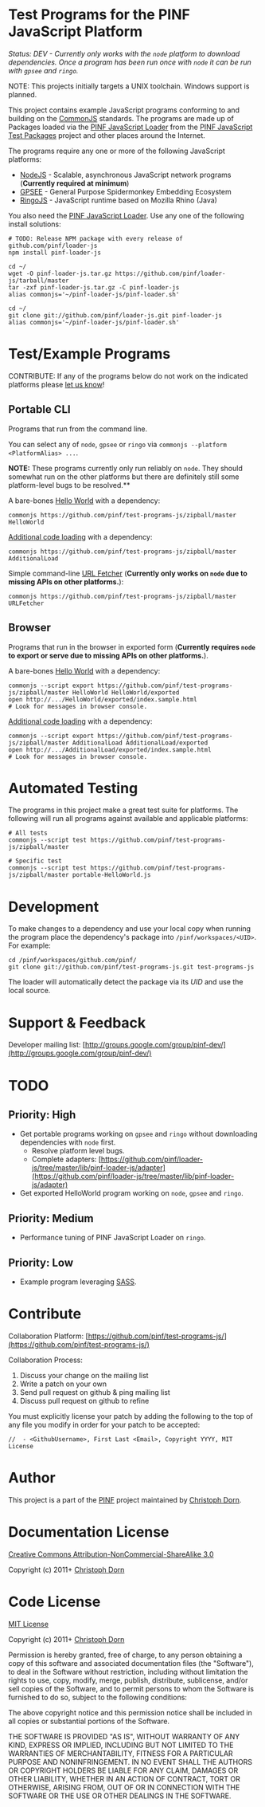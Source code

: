 Test Programs for the PINF JavaScript Platform
==============================================

*Status: DEV - Currently only works with the `node` platform to download dependencies. Once a program
has been run once with `node` it can be run with `gpsee` and `ringo`.*

NOTE: This projects initially targets a UNIX toolchain. Windows support is planned.

This project contains example JavaScript programs conforming to and building
on the [CommonJS](http://commonjs.org/) standards. The programs are made up
of Packages loaded via the [PINF JavaScript Loader](https://github.com/pinf/loader-js)
from the [PINF JavaScript Test Packages](https://github.com/pinf/test-packages-js) 
project and other places around the Internet.

The programs require any one or more of the following JavaScript platforms:

  * [NodeJS](http://nodejs.org/) - Scalable, asynchronous JavaScript network programs (**Currently required at minimum**)
  * [GPSEE](http://code.google.com/p/gpsee/wiki/Building) - General Purpose Spidermonkey Embedding Ecosystem
  * [RingoJS](http://ringojs.org/downloads) - JavaScript runtime based on Mozilla Rhino (Java)

You also need the [PINF JavaScript Loader](https://github.com/pinf/loader-js). Use
any one of the following install solutions:

    # TODO: Release NPM package with every release of github.com/pinf/loader-js
    npm install pinf-loader-js
    
    cd ~/
    wget -O pinf-loader-js.tar.gz https://github.com/pinf/loader-js/tarball/master
    tar -zxf pinf-loader-js.tar.gz -C pinf-loader-js
    alias commonjs='~/pinf-loader-js/pinf-loader.sh'
    
    cd ~/
    git clone git://github.com/pinf/loader-js.git pinf-loader-js
    alias commonjs='~/pinf-loader-js/pinf-loader.sh'


Test/Example Programs
=====================

CONTRIBUTE: If any of the programs below do not work on the indicated platforms please 
[let us know](http://groups.google.com/group/pinf-dev/)!

Portable CLI
------------

Programs that run from the command line.

You can select any of `node`, `gpsee` or `ringo` via `commonjs --platform <PlatformAlias> ...`.

**NOTE:** These programs currently only run reliably on `node`. They should somewhat run on the other platforms
but there are definitely still some platform-level bugs to be resolved.**

A bare-bones [Hello World](https://github.com/pinf/test-programs-js/tree/master/HelloWorld) with a dependency:

    commonjs https://github.com/pinf/test-programs-js/zipball/master HelloWorld

[Additional code loading](https://github.com/pinf/test-programs-js/tree/master/AdditionalLoad) with a dependency:

    commonjs https://github.com/pinf/test-programs-js/zipball/master AdditionalLoad

Simple command-line [URL Fetcher](https://github.com/pinf/test-programs-js/tree/master/URLFetcher) (**Currently only works on `node` due to missing APIs on other platforms.**):

    commonjs https://github.com/pinf/test-programs-js/zipball/master URLFetcher


Browser
-------

Programs that run in the browser in exported form (**Currently requires `node` to export or serve due to missing APIs on other platforms.**).

A bare-bones [Hello World](https://github.com/pinf/test-programs-js/tree/master/HelloWorld) with a dependency:

    commonjs --script export https://github.com/pinf/test-programs-js/zipball/master HelloWorld HelloWorld/exported
    open http://.../HelloWorld/exported/index.sample.html
    # Look for messages in browser console.

[Additional code loading](https://github.com/pinf/test-programs-js/tree/master/AdditionalLoad) with a dependency:

    commonjs --script export https://github.com/pinf/test-programs-js/zipball/master AdditionalLoad AdditionalLoad/exported
    open http://.../AdditionalLoad/exported/index.sample.html
    # Look for messages in browser console.


Automated Testing
=================

The programs in this project make a great test suite for platforms. The following will run
all programs against available and applicable platforms:

    # All tests
    commonjs --script test https://github.com/pinf/test-programs-js/zipball/master 
    
    # Specific test
    commonjs --script test https://github.com/pinf/test-programs-js/zipball/master portable-HelloWorld.js


Development
===========

To make changes to a dependency and use your local copy when running the program place the dependency's
package into `/pinf/workspaces/<UID>`. For example:

    cd /pinf/workspaces/github.com/pinf/
    git clone git://github.com/pinf/test-programs-js.git test-programs-js

The loader will automatically detect the package via its *UID* and use the local source.


Support & Feedback
==================

Developer mailing list: [http://groups.google.com/group/pinf-dev/](http://groups.google.com/group/pinf-dev/)


TODO
====

Priority: High
--------------

  * Get portable programs working on `gpsee` and `ringo` without downloading dependencies with `node` first.
    * Resolve platform level bugs.
    * Complete adapters: [https://github.com/pinf/loader-js/tree/master/lib/pinf-loader-js/adapter](https://github.com/pinf/loader-js/tree/master/lib/pinf-loader-js/adapter)
  * Get exported HelloWorld program working on `node`, `gpsee` and `ringo`.

Priority: Medium
----------------

  * Performance tuning of PINF JavaScript Loader on `ringo`.

Priority: Low
-------------

  * Example program leveraging [SASS](http://sass-lang.com/).


Contribute
==========

Collaboration Platform: [https://github.com/pinf/test-programs-js/](https://github.com/pinf/test-programs-js/)

Collaboration Process:

  1. Discuss your change on the mailing list
  2. Write a patch on your own
  3. Send pull request on github & ping mailing list
  4. Discuss pull request on github to refine

You must explicitly license your patch by adding the following to the top of any file you modify
in order for your patch to be accepted:

    //  - <GithubUsername>, First Last <Email>, Copyright YYYY, MIT License


Author
======

This project is a part of the [PINF](http://www.christophdorn.com/Research/#PINF) project maintained by
[Christoph Dorn](http://www.christophdorn.com/).


Documentation License
=====================

[Creative Commons Attribution-NonCommercial-ShareAlike 3.0](http://creativecommons.org/licenses/by-nc-sa/3.0/)

Copyright (c) 2011+ [Christoph Dorn](http://www.christophdorn.com/)


Code License
============

[MIT License](http://www.opensource.org/licenses/mit-license.php)

Copyright (c) 2011+ [Christoph Dorn](http://www.christophdorn.com/)

Permission is hereby granted, free of charge, to any person obtaining a copy
of this software and associated documentation files (the "Software"), to deal
in the Software without restriction, including without limitation the rights
to use, copy, modify, merge, publish, distribute, sublicense, and/or sell
copies of the Software, and to permit persons to whom the Software is
furnished to do so, subject to the following conditions:

The above copyright notice and this permission notice shall be included in
all copies or substantial portions of the Software.

THE SOFTWARE IS PROVIDED "AS IS", WITHOUT WARRANTY OF ANY KIND, EXPRESS OR
IMPLIED, INCLUDING BUT NOT LIMITED TO THE WARRANTIES OF MERCHANTABILITY,
FITNESS FOR A PARTICULAR PURPOSE AND NONINFRINGEMENT. IN NO EVENT SHALL THE
AUTHORS OR COPYRIGHT HOLDERS BE LIABLE FOR ANY CLAIM, DAMAGES OR OTHER
LIABILITY, WHETHER IN AN ACTION OF CONTRACT, TORT OR OTHERWISE, ARISING FROM,
OUT OF OR IN CONNECTION WITH THE SOFTWARE OR THE USE OR OTHER DEALINGS IN
THE SOFTWARE.
